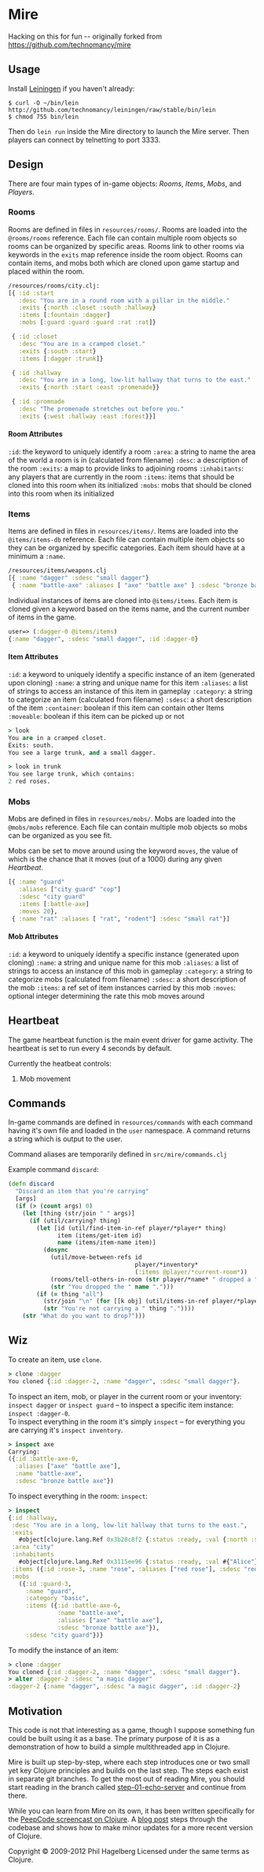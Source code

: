# Mire

Hacking on this for fun -- originally forked from https://github.com/technomancy/mire

## Usage

Install [Leiningen](http://leiningen.org) if you haven't already:

    $ curl -O ~/bin/lein http://github.com/technomancy/leiningen/raw/stable/bin/lein
    $ chmod 755 bin/lein

Then do `lein run` inside the Mire directory to launch the Mire
server. Then players can connect by telnetting to port 3333.

## Design

There are four main types of in-game objects: _Rooms_, _Items_, _Mobs_, and _Players_.

### Rooms

Rooms are defined in files in `resources/rooms/`. Rooms are loaded into the
`@rooms/rooms` reference. Each file can contain multiple room objects so rooms can
be organized by specific areas. Rooms link to other rooms via keywords in the `exits`
map reference inside the room object. Rooms can contain items, and mobs both which
are cloned upon game startup and placed within the room.

```clojure
/resources/rooms/city.clj:
[{ :id :start
   :desc "You are in a round room with a pillar in the middle."
   :exits {:north :closet :south :hallway}
   :items [:fountain :dagger]
   :mobs [:guard :guard :guard :rat :rat]}

 { :id :closet
   :desc "You are in a cramped closet."
   :exits {:south :start}
   :items [:dagger :trunk]}

 { :id :hallway
   :desc "You are in a long, low-lit hallway that turns to the east."
   :exits {:north :start :east :promenade}}

 { :id :promnade
   :desc "The promenade stretches out before you."
   :exits {:west :hallway :east :forest}}]
```

#### Room Attributes

`:id`: the keyword to uniquely identify a room
`:area`: a string to name the area of the world a room is in (calculated from filename)
`:desc`: a description of the room
`:exits`: a map to provide links to adjoining rooms
`:inhabitants`: any players that are currently in the room
`:items`: items that should be cloned into this room when its initialized
`:mobs`: mobs that should be cloned into this room when its initialized

### Items

Items are defined in files in `resources/items/`. Items are loaded into the
`@items/items-db` reference. Each file can contain multiple item objects so they can
be organized by specific categories. Each item should have at a minimum a `:name`.

```Clojure
/resources/items/weapons.clj
[{ :name "dagger" :sdesc "small dagger"}
 { :name "battle-axe" :aliases [ "axe" "battle axe" ] :sdesc "bronze battle axe"}]
```

Individual instances of items are cloned into `@items/items`. Each item is cloned given
a keyword based on the items name, and the current number of items in the game.

```Clojure
user=> (:dagger-0 @items/items)
{:name "dagger", :sdesc "small dagger", :id :dagger-0}
```

#### Item Attributes

`:id`: a keyword to uniquely identify a specific instance of an item (generated upon cloning)
`:name`: a string and unique name for this item
`:aliases`: a list of strings to access an instance of this item in gameplay
`:category`: a string to categorize an item (calculated from filename)
`:sdesc`: a short description of the item
`:container`: boolean if this item can contain other Items
`:moveable`: boolean if this item can be picked up or not

```Clojure
> look
You are in a cramped closet.
Exits: south.
You see a large trunk, and a small dagger.

> look in trunk
You see large trunk, which contains:
2 red roses.
```

### Mobs

Mobs are defined in files in `resources/mobs/`. Mobs are loaded into the
`@mobs/mobs` reference. Each file can contain multiple mob objects so mobs can
be organized as you see fit.

Mobs can be set to move around using the keyword `moves`, the value of which is
the chance that it moves (out of a 1000) during any given _Heartbeat_.

```Clojure
[{ :name "guard"
   :aliases ["city guard" "cop"]
   :sdesc "city guard"
   :items [:battle-axe]
   :moves 20},
 { :name "rat" :aliases [ "rat", "rodent"] :sdesc "small rat"}]
```

#### Mob Attributes

`:id`: a keyword to uniquely identify a specific instance (generated upon cloning)
`:name`: a string and unique name for this mob
`:aliases`: a list of strings to access an instance of this mob in gameplay
`:category`: a string to categorize mobs (calculated from filename)
`:sdesc`: a short description of the mob
`:items`: a ref set of item instances carried by this mob
`:moves`: optional integer determining the rate this mob moves around

## Heartbeat

The game heartbeat function is the main event driver for game activity. The
heartbeat is set to run every 4 seconds by default.

Currently the heatbeat controls:

1.  Mob movement

## Commands

In-game commands are defined in `resources/commands` with each command having
it's own file and loaded in the `user` namespace. A command returns a string
which is output to the user.

Command aliases are temporarily defined in `src/mire/commands.clj`

Example command `discard`:

```Clojure
(defn discard
  "Discard an item that you're carrying"
  [args]
  (if (> (count args) 0)
    (let [thing (str/join " " args)]
      (if (util/carrying? thing)
        (let [id (util/find-item-in-ref player/*player* thing)
              item (items/get-item id)
              name (items/item-name item)]
          (dosync
            (util/move-between-refs id
                                    player/*inventory*
                                    (:items @player/*current-room*))
            (rooms/tell-others-in-room (str player/*name* " dropped a " name "."))
            (str "You dropped the " name ".")))
        (if (= thing "all")
          (str/join "\n" (for [[k obj] (util/items-in-ref player/*player*)] (discard [(:name obj)])))
          (str "You're not carrying a " thing "."))))
    (str "What do you want to drop?")))
```

## Wiz

To create an item, use `clone`.

```Clojure
> clone :dagger
You cloned {:id :dagger-2, :name "dagger", :sdesc "small dagger"}.
```

To inspect an item, mob, or player in the current room or your inventory: `inspect dagger`
or `inspect guard` &ndash; to inspect a specific item instance: `inspect :dagger-0`.  
To inspect everything in the room it's simply `inspect` &ndash; for everything
you are carrying it's `inspect inventory`.

```Clojure
> inspect axe
Carrying:
({:id :battle-axe-0,
  :aliases ["axe" "battle axe"],
  :name "battle-axe",
  :sdesc "bronze battle axe"})
```

To inspect everything in the room: `inspect`:

```clojure
> inspect
{:id :hallway,
 :desc "You are in a long, low-lit hallway that turns to the east.",
 :exits
   #object[clojure.lang.Ref 0x3b20c8f2 {:status :ready, :val {:north :start, :east :promenade}}],
 :area "city"
 :inhabitants
   #object[clojure.lang.Ref 0x3115ee96 {:status :ready, :val #{"Alice"}}],
 :items ({:id :rose-3, :name "rose", :aliases ["red rose"], :sdesc "red rose"}),
 :mobs
   ({:id :guard-3,
     :name "guard",
     :category "basic",
     :items ({:id :battle-axe-6,
              :name "battle-axe",
              :aliases ["axe" "battle axe"],
              :sdesc "bronze battle axe"}),
     :sdesc "city guard"})}
```

To modify the instance of an item:

```Clojure
> clone :dagger
You cloned {:id :dagger-2, :name "dagger", :sdesc "small dagger"}.
> alter :dagger-2 :sdesc "a magic dagger"
:dagger-2 {:name "dagger", :sdesc "a magic dagger", :id :dagger-2}
```

## Motivation

This code is not that interesting as a game, though I suppose
something fun could be built using it as a base. The primary purpose
of it is as a demonstration of how to build a simple multithreaded app
in Clojure.

Mire is built up step-by-step, where each step introduces one or two
small yet key Clojure principles and builds on the last step. The
steps each exist in separate git branches. To get the most out of
reading Mire, you should start reading in the branch called
[step-01-echo-server](http://github.com/technomancy/mire/tree/01-echo-server)
and continue from there.

While you can learn from Mire on its own, it has been written
specifically for the [PeepCode screencast on
Clojure](http://peepcode.com/products/functional-programming-with-clojure).
A [blog post](http://technomancy.us/136) steps through the codebase
and shows how to make minor updates for a more recent version of Clojure.

Copyright © 2009-2012 Phil Hagelberg
Licensed under the same terms as Clojure.
